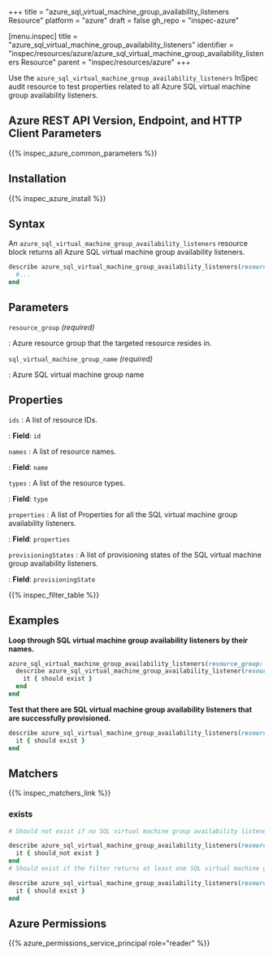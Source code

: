 +++
title = "azure_sql_virtual_machine_group_availability_listeners Resource"
platform = "azure"
draft = false
gh_repo = "inspec-azure"

[menu.inspec]
title = "azure_sql_virtual_machine_group_availability_listeners"
identifier = "inspec/resources/azure/azure_sql_virtual_machine_group_availability_listeners Resource"
parent = "inspec/resources/azure"
+++

Use the `azure_sql_virtual_machine_group_availability_listeners` InSpec audit resource to test properties related to all Azure SQL virtual machine group availability listeners.

## Azure REST API Version, Endpoint, and HTTP Client Parameters

{{% inspec_azure_common_parameters %}}

## Installation

{{% inspec_azure_install %}}

## Syntax

An `azure_sql_virtual_machine_group_availability_listeners` resource block returns all Azure SQL virtual machine group availability listeners.

```ruby
describe azure_sql_virtual_machine_group_availability_listeners(resource_group: 'RESOURCE_GROUP', sql_virtual_machine_group_name: 'SQL_VIRTUAL_MACHINE_GROUP_NAME') do
  #...
end
```

## Parameters

`resource_group` _(required)_

: Azure resource group that the targeted resource resides in.

`sql_virtual_machine_group_name` _(required)_

: Azure SQL virtual machine group name

## Properties

`ids`
: A list of resource IDs.

: **Field**: `id`

`names`
: A list of resource names.

: **Field**: `name`

`types`
: A list of the resource types.

: **Field**: `type`

`properties`
: A list of Properties for all the SQL virtual machine group availability listeners.

: **Field**: `properties`

`provisioningStates`
: A list of provisioning states of the SQL virtual machine group availability listeners.

: **Field**: `provisioningState`

{{% inspec_filter_table %}}

## Examples

**Loop through SQL virtual machine group availability listeners by their names.**

```ruby
azure_sql_virtual_machine_group_availability_listeners(resource_group: 'RESOURCE_GROUP', sql_virtual_machine_group_name: 'SQL_VIRTUAL_MACHINE_GROUP_NAME').names.each do |name|
  describe azure_sql_virtual_machine_group_availability_listener(resource_group: 'RESOURCE_GROUP', sql_virtual_machine_group_name: 'SQL_VIRTUAL_MACHINE_GROUP_NAME', name: name) do
    it { should exist }
  end
end
```

**Test that there are SQL virtual machine group availability listeners that are successfully provisioned.**

```ruby
describe azure_sql_virtual_machine_group_availability_listeners(resource_group: 'RESOURCE_GROUP', sql_virtual_machine_group_name: 'SQL_VIRTUAL_MACHINE_GROUP_NAME').where(provisioningState: 'Succeeded') do
  it { should exist }
end
```

## Matchers

{{% inspec_matchers_link %}}

### exists

```ruby
# Should not exist if no SQL virtual machine group availability listeners are present

describe azure_sql_virtual_machine_group_availability_listeners(resource_group: 'RESOURCE_GROUP', sql_virtual_machine_group_name: 'SQL_VIRTUAL_MACHINE_GROUP_NAME') do
  it { should_not exist }
end
# Should exist if the filter returns at least one SQL virtual machine group availability listeners

describe azure_sql_virtual_machine_group_availability_listeners(resource_group: 'RESOURCE_GROUP', sql_virtual_machine_group_name: 'SQL_VIRTUAL_MACHINE_GROUP_NAME') do
  it { should exist }
end
```

## Azure Permissions

{{% azure_permissions_service_principal role="reader" %}}
